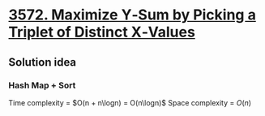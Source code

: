 # [3572. Maximize Y‑Sum by Picking a Triplet of Distinct X‑Values](https://leetcode.com/problems/maximize-ysum-by-picking-a-triplet-of-distinct-xvalues/description/)

## Solution idea
### Hash Map + Sort

Time complexity = $O(n + n\logn) = O(n\logn)$
Space complexity = $O(n)$